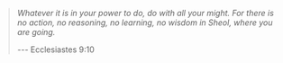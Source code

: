 > *Whatever it is in your power to do, do with all your might. For there is no action, no reasoning, no learning, no wisdom in Sheol, where you are going.*
>
> --- Ecclesiastes 9:10

